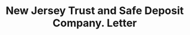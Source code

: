 ---
doi: 10.7916/D8BC59K5
date_other: '1890'
date_other_textual: 1890-1899
form: correspondence
genre:
- Letters (correspondence)
name:
- New Jersey Trust and Safe Deposit Company
object_in_context_url: https://biggert.cul.columbia.edu/items/view/ave_biggert_00794
subject_hierarchical_geographic:
- Camden, New Jersey, United States
subject_name:
- New Jersey Trust and Safe Deposit Company
title: New Jersey Trust and Safe Deposit Company. Letter
sort_title: New Jersey Trust and Safe Deposit Company. Letter
call_number: ave_biggert_00794
coordinates:
- 39.94°,-75.105°
pid: ave_biggert_00794
identifiers: ave_biggert_00794
permalink: /biggert/ave_biggert_00794/
layout: iiif-image-page
---